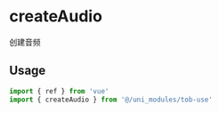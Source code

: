 # createAudio

创建音频

## Usage

```js
import { ref } from 'vue'
import { createAudio } from '@/uni_modules/tob-use'


```

